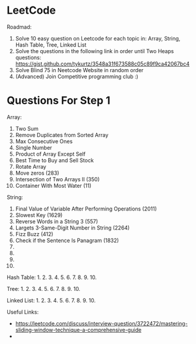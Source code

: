 # LeetCode


Roadmad:
1. Solve 10 easy question on Leetcode for each topic in: Array, String, Hash Table,  Tree, Linked List
2. Solve the questions in the following link in order until Two Heaps questions: https://gist.github.com/tykurtz/3548a31f673588c05c89f9ca42067bc4
3. Solve Blind 75 in Neetcode Website in random order
4. (Advanced) Join Competitive programming club :)



# Questions For Step 1

Array:
1. Two Sum
2. Remove Duplicates from Sorted Array
3. Max Consecutive Ones
4. Single Number
5. Product of Array Except Self
6. Best Time to Buy and Sell Stock
7. Rotate Array
8. Move zeros (283)
9. Intersection of Two Arrays II (350)
10. Container With Most Water (11)


String:
1. Final Value of Variable After Performing Operations (2011)
2. Slowest Key (1629)
3. Reverse Words in a String 3 (557)
4. Largets 3-Same-Digit Number in String (2264)
5. Fizz Buzz (412)
6. Check if the Sentence Is Panagram (1832)
7. 
8. 
9. 
10. 



Hash Table:
1. 
2. 
3. 
4. 
5. 
6. 
7. 
8. 
9. 
10. 


Tree:
1. 
2. 
3. 
4. 
5. 
6. 
7. 
8. 
9. 
10. 



Linked List:
1. 
2. 
3. 
4. 
5. 
6. 
7. 
8. 
9. 
10. 


Useful Links:
- https://leetcode.com/discuss/interview-question/3722472/mastering-sliding-window-technique-a-comprehensive-guide
- 
